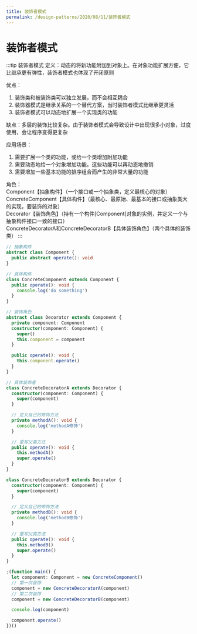 ```yaml
---
title: 装饰者模式
permalink: /design-patterns/2020/08/11/装饰者模式
---
```


# 装饰者模式
:::tip 装饰者模式
定义：动态的将新功能附加到对象上。在对象功能扩展方便，它比继承更有弹性，装饰者模式也体现了开闭原则

优点：<br>
1. 装饰类和被装饰类可以独立发展，而不会相互耦合<br>
2. 装饰器模式是继承关系的一个替代方案，当时装饰者模式比继承更灵活<br>
3. 装饰者模式可以动态地扩展一个实现类的功能

缺点：多层的装饰比较复杂。由于装饰者模式会导致设计中出现很多小对象，过度使用，会让程序变得更复杂

应用场景：<br>
1. 需要扩展一个类的功能，或给一个类增加附加功能<br>
2. 需要动态地给一个对象增加功能。这些功能可以再动态地撤销<br>
3. 需要增加一些基本功能的排序组合而产生的非常大量的功能

角色：<br>
      Component【抽象构件】（一个接口或一个抽象类，定义最核心的对象）<br>
      ConcreteComponent【具体构件】（最核心、最原始、最基本的接口或抽象类大的实现，要装饰的对象）<br>
      Decorator【装饰角色】（持有一个构件[Component]对象的实例，并定义一个与抽象构件接口一致的接口）<br>
      ConcreteDecoratorA和ConcreteDecoratorB【具体装饰角色】（两个具体的装饰类）
:::
```ts
// 抽象构件
abstract class Component {
  public abstract operate(): void
}

// 具体构件
class ConcreteComponent extends Component {
  public operate(): void {
    console.log('do something')
  }
}

// 装饰角色
abstract class Decorator extends Component {
  private component: Component
  constructor(component: Component) {
    super()
    this.component = component
  }

  public operate(): void {
    this.component.operate()
  }
}

// 具体装饰者
class ConcreteDecoratorA extends Decorator {
  constructor(component: Component) {
    super(component)
  }

  // 定义自己的修饰方法
  private methodA(): void {
    console.log('methodA修饰')
  }

  // 重写父类方法
  public operate(): void {
    this.methodA()
    super.operate()
  }
}

class ConcreteDecoratorB extends Decorator {
  constructor(component: Component) {
    super(component)
  }

  // 定义自己的修饰方法
  private methodB(): void {
    console.log('methodB修饰')
  }

  // 重写父类方法
  public operate(): void {
    this.methodB()
    super.operate()
  }
}

;(function main() {
  let component: Component = new ConcreteComponent()
  // 第一次装饰
  component = new ConcreteDecoratorA(component)
  // 第二次装饰
  component = new ConcreteDecoratorB(component)

  console.log(component)

  component.operate()
})()
```
